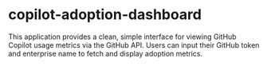# copilot-adoption-dashboard
This application provides a clean, simple interface for viewing GitHub Copilot usage metrics via the GitHub API. Users can input their GitHub token and enterprise name to fetch and display adoption metrics.
